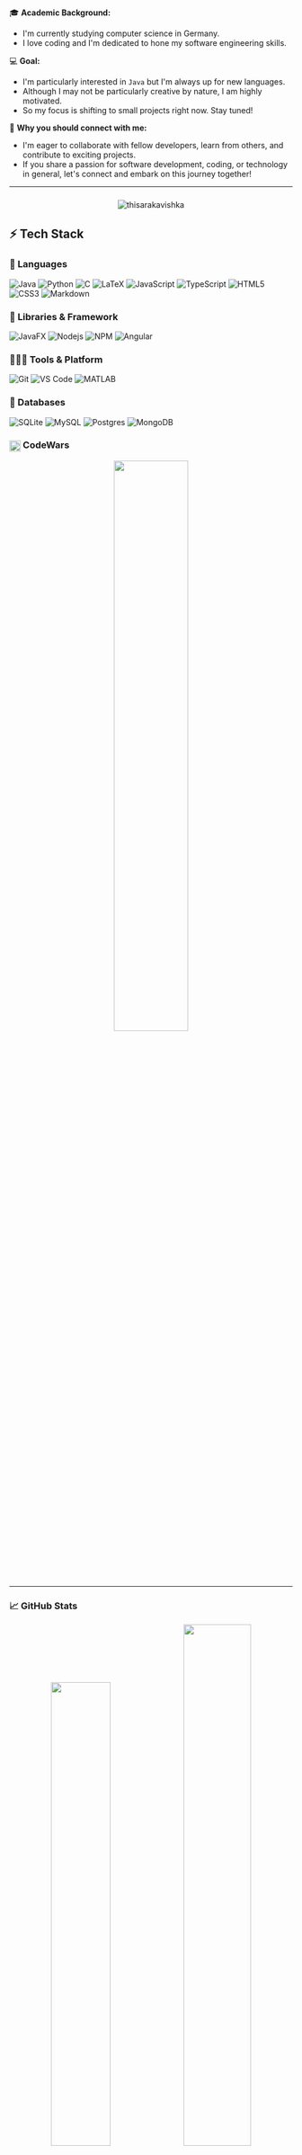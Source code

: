 🎓 **Academic Background:**
- I'm currently studying computer science in Germany.
- I love coding and I'm dedicated to hone my software engineering skills.

💻 **Goal:**
- I'm particularly interested in `Java` but I'm always up for new languages.
- Although I may not be particularly creative by nature, I am highly motivated.
- So my focus is shifting to small projects right now. Stay tuned!

🌟 **Why you should connect with me:**
- I'm eager to collaborate with fellow developers, learn from others, and contribute to exciting projects.
- If you share a passion for software development, coding, or technology in general, let's connect and embark on this journey together!
---
###

<div align="center">
<p align="center"> <img src="https://komarev.com/ghpvc/?username=oreZ74&label=Profile%20views&color=0e75b6&style=flat" alt="thisarakavishka" /> </p>

</div>

## ⚡ Tech Stack

### 🚀 Languages

![Java](https://img.shields.io/badge/java-ED8B00?style=for-the-badge&logo=openjdk&logoColor=white)
![Python](https://img.shields.io/badge/Python-FFD43B?style=for-the-badge&logo=python&logoColor=306998)
![C](https://img.shields.io/badge/C-00599C?style=for-the-badge&logo=c&logoColor=white)
![LaTeX](https://img.shields.io/badge/latex-00599C?style=for-the-badge&logo=latex&logoColor=white)
![JavaScript](https://img.shields.io/badge/JavaScript-323330?style=for-the-badge&logo=javascript&logoColor=F7DF1E)
![TypeScript](https://img.shields.io/badge/typescript-%23007ACC.svg?style=for-the-badge&logo=typescript&logoColor=white)
![HTML5](https://img.shields.io/badge/HTML5-E34F26?style=for-the-badge&logo=html5&logoColor=white)
![CSS3](https://img.shields.io/badge/CSS3-1572B6?style=for-the-badge&logo=css3&logoColor=white)
![Markdown](https://img.shields.io/badge/Markdown-000000?style=for-the-badge&logo=markdown&logoColor=white)


### 🧩 Libraries & Framework

![JavaFX](https://img.shields.io/badge/JavaFX-27338e?style=for-the-badge&logo=openjdk&logoColor=white)
![Nodejs](https://img.shields.io/badge/Node.js-339933?style=for-the-badge&logo=nodedotjs&logoColor=white)
![NPM](https://img.shields.io/badge/npm-CB3837?style=for-the-badge&logo=npm&logoColor=white)
![Angular](https://img.shields.io/badge/Angular-27338e?style=for-the-badge&logo=Angular&logoColor=red)
### 🧑🏻‍💻 Tools & Platform

![Git](https://img.shields.io/badge/Git-F05032?style=for-the-badge&logo=git&logoColor=white)
![VS Code](https://img.shields.io/badge/Visual_Studio_Code-0078D4?style=for-the-badge&logo=visual%20studio%20code&logoColor=white)
![MATLAB](https://img.shields.io/badge/MATLAB-F05032?style=for-the-badge&logo=matlab&logoColor=red)
### 💾 Databases

![SQLite](https://img.shields.io/badge/sqlite-%2307405e.svg?style=for-the-badge&logo=sqlite&logoColor=white)
![MySQL](https://img.shields.io/badge/mysql-%2300f.svg?style=for-the-badge&logo=mysql&logoColor=white)
![Postgres](https://img.shields.io/badge/postgres-%23316192.svg?style=for-the-badge&logo=postgresql&logoColor=white)
![MongoDB](https://img.shields.io/badge/MongoDB-4EA94B?style=for-the-badge&logo=mongodb&logoColor=white)

<h3><img align="center" height="20" src="https://docs.codewars.com/logo.svg"> CodeWars </h3>

<p align="center">
	<a href="https://www.codewars.com/users/oreZ74" target="_blank">
		<img width="51%"src="https://codewars-stats-ignacio-cuadra.vercel.app/?username=oreZ74&theme=halloween" />
	</a>
</p>

---

### 📈 GitHub Stats
<p align="center">	
  <img width="46%" src="https://github-readme-stats.vercel.app/api?username=oreZ74&show_icons=true&hide_border=true&theme=gruvbox"/>
  <img width="48.8%" src="https://github-readme-streak-stats.herokuapp.com/?user=oreZ74&show_icons=true&hide_border=true&theme=gruvbox"/>
</p>
<p align="center">
  <img width="39%"lt="languages" src="https://github-readme-stats.vercel.app/api/top-langs/?username=oreZ74&layout=compact&hide_border=true&theme=gruvbox"/>
</p>












<!--
**oreZ74/oreZ74** is a ✨ _special_ ✨ repository because its `README.md` (this file) appears on your GitHub profile.

Here are some ideas to get you started:

- 🔭 I’m currently working on ...
- 🌱 I’m currently learning ...
- 👯 I’m looking to collaborate on ...
- 🤔 I’m looking for help with ...
- 💬 Ask me about ...
- 📫 How to reach me: ...
- 😄 Pronouns: ...
- ⚡ Fun fact: ...
-->
